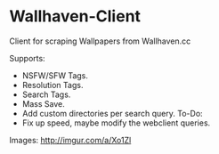 # Wallhaven-Client
Client for scraping Wallpapers from Wallhaven.cc

Supports:
- NSFW/SFW Tags.
- Resolution Tags.
- Search Tags.
- Mass Save.
- Add custom directories per search query.
To-Do:
- Fix up speed, maybe modify the webclient queries.

Images:
http://imgur.com/a/Xo1Zl
